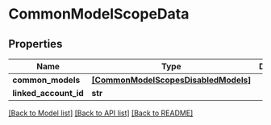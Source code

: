 # CommonModelScopeData


## Properties
Name | Type | Description | Notes
------------ | ------------- | ------------- | -------------
**common_models** | [**[CommonModelScopesDisabledModels]**](CommonModelScopesDisabledModels.md) |  | 
**linked_account_id** | **str** |  | [optional] 

[[Back to Model list]](../README.md#documentation-for-models) [[Back to API list]](../README.md#documentation-for-api-endpoints) [[Back to README]](../README.md)


